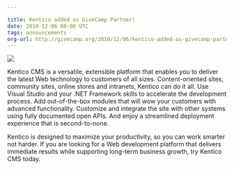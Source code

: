 ```yaml
---

title: Kentico added as GiveCamp Partner!
date: 2010-12-06 00:00 UTC
tags: announcements
org-url: http://givecamp.org/2010/12/06/kentico-added-as-givecamp-partner/
---
```


[![](small_Kentico_2D_CMS_width200px.png)](https://www.kentico.com/)

Kentico CMS is a versatile, extensible platform that enables you to deliver the latest Web technology to customers of all sizes. Content-oriented sites, community sites, online stores and intranets, Kentico can do it all. Use Visual Studio and your .NET Framework skills to accelerate the development process. Add out-of-the-box modules that will wow your customers with advanced functionality. Customize and integrate the site with other systems using fully documented open APIs. And enjoy a streamlined deployment experience that is second-to-none.

Kentico is designed to maximize your productivity, so you can work smarter not harder. If you are looking for a Web development platform that delivers immediate results while supporting long-term business growth, try Kentico CMS today.
